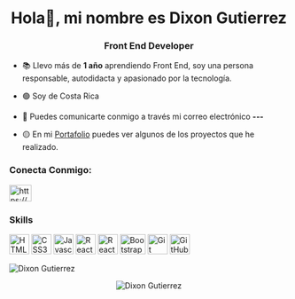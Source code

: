 <h1 align="center">Hola👋, mi nombre es Dixon Gutierrez</h1>

<h3 align="center">Front End Developer</h3>

- 📚  Llevo más de **1 año** aprendiendo Front End, soy una persona responsable, autodidacta y apasionado por la tecnología.

- 🟢  Soy de Costa Rica

- 🔴  Puedes comunicarte conmigo a través mi correo electrónico **---**

- 🟡  En mi <a href="---">Portafolio</a> puedes ver algunos de los proyectos que he realizado.

<h3 align="left">Conecta Conmigo:</h3>
<p align="left">
<a href="https://www.linkedin.com" target="blank"><img align="center" src="https://raw.githubusercontent.com/rahuldkjain/github-profile-readme-generator/master/src/images/icons/Social/linked-in-alt.svg" alt="https://www.linkedin.com" height="30" width="40" /></a>
</p>

### Skills

<p align="left">
<a href="https://developer.mozilla.org/en-US/docs/Glossary/HTML5" target="_blank" rel="noreferrer"><img src="https://raw.githubusercontent.com/danielcranney/readme-generator/main/public/icons/skills/html5-colored.svg" width="36" height="36" alt="HTML5" /></a>
<a href="https://www.w3.org/TR/CSS/#css" target="_blank" rel="noreferrer"><img src="https://raw.githubusercontent.com/danielcranney/readme-generator/main/public/icons/skills/css3-colored.svg" width="36" height="36" alt="CSS3" /></a>
<a href="https://developer.mozilla.org/en-US/docs/Web/JavaScript" target="_blank" rel="noreferrer"><img src="https://raw.githubusercontent.com/danielcranney/readme-generator/main/public/icons/skills/javascript-colored.svg" width="36" height="36" alt="Javascript" /></a> 
<a href="https://reactjs.org/" target="_blank" rel="noreferrer"><img src="https://raw.githubusercontent.com/danielcranney/readme-generator/main/public/icons/skills/react-colored.svg" width="36" height="36" alt="React" /></a>  
<a href="https://reactrouter.com/en/main" target="_blank" rel="noreferrer"><img src="https://reactrouter.com/_brand/react-router-mark-color-inverted.svg" width="36" height="36" alt="React Router"/></a>
<a href="https://getbootstrap.com/" target="_blank" rel="noreferrer"><img src="https://upload.wikimedia.org/wikipedia/commons/b/b2/Bootstrap_logo.svg" width="46" height="36" alt="Bootstrap" /></a>
<a href="https://git-scm.com/doc" target="_blank" rel="noreferrer"><img src="https://upload.wikimedia.org/wikipedia/commons/3/3f/Git_icon.svg" width="36" height="36" alt="Git" /></a>
<a href="https://github.com/" target="_blank" rel="noreferrer"><img src="https://github.githubassets.com/favicons/favicon-dark.png" width="36" height="36" alt="GitHub"/></a>
 </p>
 
 <p align="left"><img src="https://streak-stats.demolab.com?user=dgutierrez21&theme=algolia&border_radius=30&locale=es&currStreakNum=EB0000&sideNums=EB0000&sideLabels=00FF61&fire=00EB42&ring=EB0000&border=EB0000" alt="Dixon Gutierrez" /></p>

<p align="center"><img src="https://github-readme-stats.vercel.app/api/top-langs?username=dgutierrez21&show_icons=true&locale=en&layout=compact" alt="Dixon Gutierrez" /></p>
